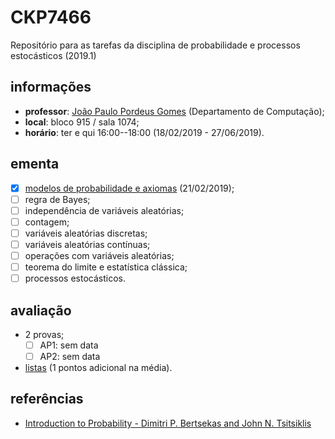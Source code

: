 # CKP7466
Repositório para as tarefas da disciplina de probabilidade e processos estocásticos (2019.1) 


## informações
 - **professor**: [João Paulo Pordeus Gomes](http://www.mdcc.ufc.br/component/content/article/34-fixo/382) (Departamento de Computação);
 - **local**: bloco 915 / sala 1074;
 - **horário**: ter e  qui 16:00--18:00 (18/02/2019 - 27/06/2019).

## ementa
 - [x] [modelos de probabilidade e axiomas](https://github.com/omadson/CKP7466/raw/master/slides/Aula%202.pdf) (21/02/2019);
 - [ ] regra de Bayes;
 - [ ] independência de variáveis aleatórias;
 - [ ] contagem;
 - [ ] variáveis aleatórias discretas;
 - [ ] variáveis aleatórias contínuas;
 - [ ] operações com variáveis aleatórias;
 - [ ] teorema do limite e estatística clássica;
 - [ ] processos estocásticos.

## avaliação
 - 2 provas;
   - [ ] AP1: sem data
   - [ ] AP2: sem data
 - [listas](https://github.com/omadson/CKP7466/tree/master/listas) (1 pontos adicional na média).

## referências
 - [Introduction to Probability - Dimitri P. Bertsekas and John N. Tsitsiklis](http://users.ece.cmu.edu/~byronyu/teaching/18698/probability_bertsekas.pdf)